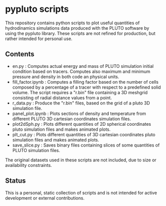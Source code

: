 # pypluto scripts

This repository contains python scripts to plot useful quantities of hydrodinamics simulations data produced with the PLUTO software by using the pypluto library.
These scripts are not refined for production, but rather intended for personal use.

## Contents

- en.py                : Computes actual energy and mass of PLUTO simulation initial condition based on tracers. Computes also maximum and minimum pressure and density in both code an physical units.
- fill_factor.ipynb    : Computes a filling factor based on the number of cells composed by a percentage of a tracer with respect to a predefined solid volume. The script requires a "r.bin" file containing a 3D meshgrid consisting of radial distance values from a point.
- r_data.py            : Produce the "r.bin" files, based on the grid of a pluto 3D simulation file.
- panel_plot.ipynb     : Plots sections of density and temperature from different PLUTO 3D cartesian coordinates simulation files.
- plot2dSph.py         : Plots different quantities of 2D spherical coordinates pluto simulation files and makes animated plots.
- plt_cut.py           : Plots different quantities of 3D cartesian coordinates pluto simulation files and makes animated plots.
- save_slice.py        : Saves binary files containing slices of some quantities of PLUTO simulation files.

The original datasets used in these scripts are not included, due to size or availability constraints.

## Status

This is a personal, static collection of scripts and is not intended for active development or external contributions.
